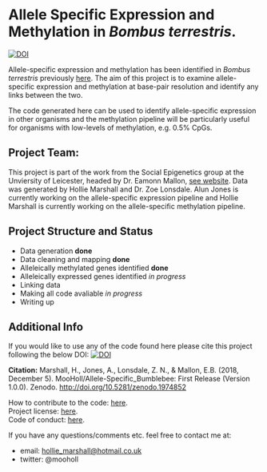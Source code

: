 # Allele Specific Expression and Methylation in *Bombus terrestris*.

[![DOI](https://zenodo.org/badge/DOI/10.5281/zenodo.1974852.svg)](https://doi.org/10.5281/zenodo.1974852)

Allele-specific expression and methylation has been identified in *Bombus terrestris* previously [here](https://doi.org/10.7717/peerj.3798). The aim of this project is to examine allele-specific expression and methylation at base-pair resolution and identify any links between the two. 

The code generated here can be used to identify allele-specific expression in other organisms and the methylation pipeline will be particularly useful for organisms with low-levels of methylation, e.g. 0.5% CpGs. 

## Project Team: 

This project is part of the work from the Social Epigenetics group at the Unviersity of Leicester, headed by Dr. Eamonn Mallon, [see website](https://www2.le.ac.uk/projects/selab). Data was generated by Hollie Marshall and Dr. Zoe Lonsdale. Alun Jones is currently working on the allele-specific expression pipeline and Hollie Marshall is currently working on the allele-specific methylation pipeline. 

## Project Structure and Status
- Data generation **done**
- Data cleaning and mapping **done**
- Alleleically methylated genes identified **done**
- Alleleically expressed genes identified *in progress*
- Linking data 
- Making all code avaliable *in progress*
- Writing up

## Additional Info

If you would like to use any of the code found here please cite this project following the below DOI:
[![DOI](https://zenodo.org/badge/DOI/10.5281/zenodo.1974852.svg)](https://doi.org/10.5281/zenodo.1974852)

**Citation:** Marshall, H., Jones, A., Lonsdale, Z. N., & Mallon, E.B. (2018, December 5). MooHoll/Allele-Specific_Bumblebee: First Release (Version 1.0.0). Zenodo. http://doi.org/10.5281/zenodo.1974852

How to contribute to the code: [here](Allele-Specific_Bumblebee/CONTRIBUTING.md).<br/>
Project license: [here](Allele-Specific_Bumblebee/LICENSE).<br/>
Code of conduct: [here](Allele-Specific_Bumblebee/CODE_OF_CONDUCT.md).

If you have any questions/comments etc. feel free to contact me at:
- email: hollie_marshall@hotmail.co.uk
- twitter: @mooholl

